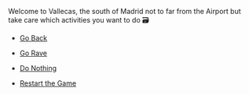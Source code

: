 Welcome to Vallecas, the south of Madrid not to far from the Airport but take care which activities you want to do 🗃️

- [Go Back](../0/0.md)
- [Go Rave](./1A.md)
- [Do Nothing](./1B.md)

- [Restart the Game](../WIP.md)